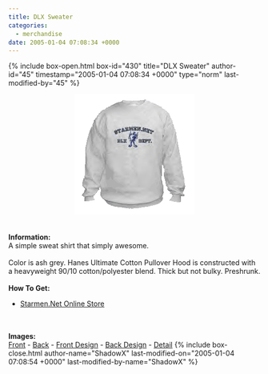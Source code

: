 ```yaml
---
title: DLX Sweater
categories:
  - merchandise
date: 2005-01-04 07:08:34 +0000
---
```

{% include box-open.html box-id="430" title="DLX Sweater" author-id="45" timestamp="2005-01-04 07:08:34 +0000" type="norm" last-modified-by="45" %}
	<center>
	<img src="/merchandise/images/smn_dlxs_title.png" border="0" alt="DLX Sweater" />
	</center>
	<br /><br />
	<b>Information:</b>
	<br />
	A simple sweat shirt that simply awesome.
	<br /><br />
	Color is ash grey. Hanes Ultimate Cotton Pullover Hood is constructed with a 
	heavyweight 90/10 cotton/polyester blend. Thick but not bulky. Preshrunk.
	<br /><br />
	<b>How To Get:</b>
	<br />
	<ul>
	<li><a href="http://www.cafeshops.com/starmen.8302939">Starmen.Net Online Store</a></li>
	</ul>
	<br /><br />
	<b>Images:</b>
	<br />
	<a href="/merchandise/images/smn_dlxs_front.jpg">Front</a> - <a href="/merchandise/images/smn_dlxs_back.jpg">Back</a> - <a href="/merchandise/images/smn_dlxs_fdesign.jpg">Front Design</a> - 
	<a href="/merchandise/images/smn_dlxs_bdesign.jpg">Back Design</a> - <a href="/merchandise/images/smn_sweater.jpg">Detail</a>
{% include box-close.html author-name="ShadowX" last-modified-on="2005-01-04 07:08:54 +0000" last-modified-by-name="ShadowX" %}
